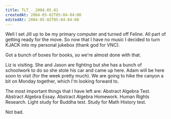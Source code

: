 ```yaml
---
title: TLT_-_2004.05.01
createdAt: 2004-05-02T05:04-04:00
editedAt: 2004-05-02T05:04-04:00
---
```


Well I set Jill up to be my primary computer and turned off Feline. All part of getting ready for the move. So now that I have no music I decided to turn KJACK into my personal jukebox (thank god for VNC).

Got a bunch of boxes for books, so we're almost done with that.

Liz is visiting. She and Jason are fighting but she has a bunch of schoolwork to do so she stole his car and came up here. Adam will be here soon to visit (for the week pretty much). We are going to hike the canyon a bit on Monday together, which I'm looking forward to.

The most important things that I have left are: Abstract Algebra Test. Abstract Algebra Essay. Abstract Algebra Homework. Human Rights Research. Light study for Buddha test. Study for Math History test.

Not bad.

